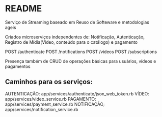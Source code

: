 # README

Serviço de Streaming baseado em Reuso de Softeware e metodologias ageis

Criados microserviços independentes de: Notificação, Autenticação, Registro de Mídia(Vídeo, conteúdo para o catálogo) e pagamento

POST /authenticate
POST /notifications
POST /videos
POST /subscriptions

Presença também de CRUD de operações básicas para usuários, vídeos e pagamentos

<h2>Caminhos para os serviços:</h2>
AUTENTICAÇÃO: app/services/authenticate/json_web_token.rb
VÍDEO: app/services/video_service.rb
PAGAMENTO: app/services/payment_service.rb
NOTIFICAÇÃO; app/services/notification_service.rb
